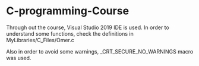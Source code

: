 # C-programming-Course

Through out the course, Visual Studio 2019 IDE is used. In order to understand some functions, check the definitions in MyLibraries/C_Files/Omer.c

Also in order to avoid some warnings, _CRT_SECURE_NO_WARNINGS macro was used.
